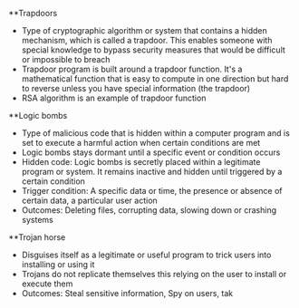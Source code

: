 **Trapdoors
- Type of cryptographic algorithm or system that contains a hidden mechanism, which is called a trapdoor. This enables someone with special knowledge to bypass security measures that would be difficult or impossible to breach
- Trapdoor program is built around a trapdoor function. It's a mathematical function that is easy to compute in one direction but hard to reverse unless you have special information (the trapdoor)
- RSA algorithm is an example of trapdoor function

**Logic bombs 
- Type of malicious code that is hidden within a computer program and is set to execute a harmful action when certain conditions are met
- Logic bombs stays dormant until a specific event or condition occurs
- Hidden code: Logic bombs is secretly placed within a legitimate program or system. It remains inactive and hidden until triggered by a certain condition
- Trigger condition: A specific data or time, the presence or absence of certain data, a particular user action 
- Outcomes: Deleting files, corrupting data, slowing down or crashing systems

**Trojan horse
- Disguises itself as a legitimate or useful program to trick users into installing or using it
- Trojans do not replicate themselves this relying on the user to install or execute them
- Outcomes: Steal sensitive information, Spy on users, tak